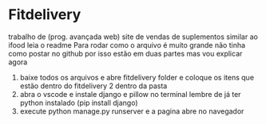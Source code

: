 # Fitdelivery
trabalho de (prog. avançada web) site de vendas de suplementos similar ao ifood leia o readme
Para rodar como o arquivo é muito grande não tinha como postar no github por isso estão em duas partes mas vou explicar agora
1. baixe todos os arquivos e abre fitdelivery folder e coloque os itens que estão dentro do fitdelivery 2 dentro da pasta
2. abra o vscode e instale django e pillow  no terminal lembre de já ter python instalado (pip install django)
3. execute python manage.py runserver e a pagina abre no navegador


